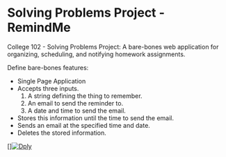 # Solving Problems Project - RemindMe
College 102 - Solving Problems Project: A bare-bones web application for organizing, scheduling, and notifying homework assignments.

Define bare-bones features:  
  
*	Single Page Application  
*	Accepts three inputs.  
	1.	A string defining the thing to remember.  
	2.	An email to send the reminder to.  
	3.	A date and time to send the email.  
*	Stores this information until the time to send the email.  
*	Sends an email at the specified time and date.  
*	Deletes the stored information.  


[][![Dply](https://dply.co/b.svg)](https://dply.co/b/4dptNu89) 
